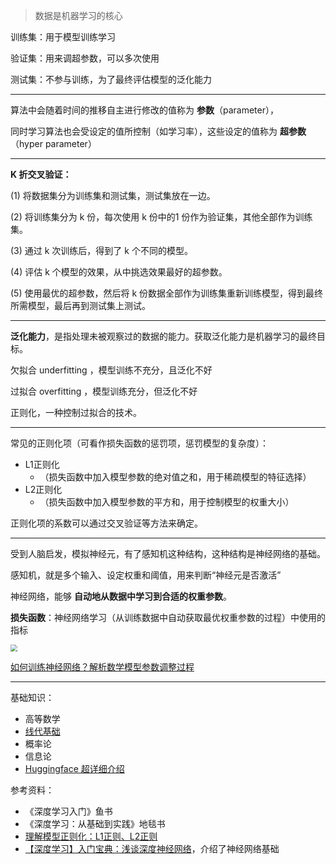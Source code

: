 
>数据是机器学习的核心

训练集：用于模型训练学习

验证集：用来调超参数，可以多次使用

测试集：不参与训练，为了最终评估模型的泛化能力

----------------

算法中会随着时间的推移自主进行修改的值称为 **参数**（parameter），

同时学习算法也会受设定的值所控制（如学习率），这些设定的值称为 **超参数**（hyper parameter）

----------------


**K 折交叉验证：**

(1) 将数据集分为训练集和测试集，测试集放在一边。

(2) 将训练集分为 k 份，每次使用 k 份中的1 份作为验证集，其他全部作为训练集。

(3) 通过 k 次训练后，得到了 k 个不同的模型。

(4) 评估 k 个模型的效果，从中挑选效果最好的超参数。

(5) 使用最优的超参数，然后将 k 份数据全部作为训练集重新训练模型，得到最终所需模型，最后再到测试集上测试。


----------------

**泛化能力**，是指处理未被观察过的数据的能力。获取泛化能力是机器学习的最终目标。


欠拟合 underfitting ，模型训练不充分，且泛化不好


过拟合 overfitting ，模型训练充分，但泛化不好


正则化，一种控制过拟合的技术。

----------------

常见的正则化项（可看作损失函数的惩罚项，惩罚模型的复杂度）：
- L1正则化
  - （损失函数中加入模型参数的绝对值之和，用于稀疏模型的特征选择）
- L2正则化
  - （损失函数中加入模型参数的平方和，用于控制模型的权重大小）

正则化项的系数可以通过交叉验证等方法来确定。


---------------

受到人脑启发，模拟神经元，有了感知机这种结构，这种结构是神经网络的基础。

感知机，就是多个输入、设定权重和阈值，用来判断“神经元是否激活”

神经网络，能够 **自动地从数据中学习到合适的权重参数**。


**损失函数**：神经网络学习（从训练数据中自动获取最优权重参数的过程）中使用的指标


<img src="https://img-1301102143.cos.ap-beijing.myqcloud.com/20230822231504.png" style="zoom:70%">


[如何训练神经网络？解析数学模型参数调整过程](https://www.bilibili.com/video/BV1Qs4y1S7NF/)


----------------

基础知识：
- 高等数学
- [线代基础](ML/tmp_note/math-LA)
- 概率论
- 信息论
- [Huggingface 超详细介绍](https://zhuanlan.zhihu.com/p/535100411)


参考资料：
- 《深度学习入门》鱼书
- 《深度学习：从基础到实践》地毯书
- [理解模型正则化：L1正则、L2正则](https://zhuanlan.zhihu.com/p/113373391)
- [【深度学习】入门宝典：浅谈深度神经网络](https://mp.weixin.qq.com/s/EGcI10-JQysB2N1CGzJVOw)，介绍了神经网络基础